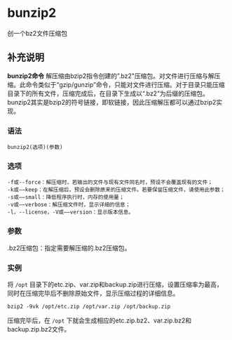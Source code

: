 #  bunzip2

创一个bz2文件压缩包

##  补充说明

**bunzip2命令**
解压缩由bzip2指令创建的”.bz2"压缩包。对文件进行压缩与解压缩。此命令类似于“gzip/gunzip”命令，只能对文件进行压缩。对于目录只能压缩目录下的所有文件，压缩完成后，在目录下生成以“.bz2”为后缀的压缩包。bunzip2其实是bzip2的符号链接，即软链接，因此压缩解压都可以通过bzip2实现。

###  语法

    
    
    bunzip2(选项)(参数)
    

###  选项

    
    
    -f或--force：解压缩时，若输出的文件与现有文件同名时，预设不会覆盖现有的文件；
    -k或——keep：在解压缩后，预设会删除原来的压缩文件。若要保留压缩文件，请使用此参数；
    -s或——small：降低程序执行时，内存的使用量；
    -v或——verbose：解压缩文件时，显示详细的信息；
    -l，--license，-V或——version：显示版本信息。
    

###  参数

.bz2压缩包：指定需要解压缩的.bz2压缩包。

###  实例

将 ` /opt `
目录下的etc.zip、var.zip和backup.zip进行压缩，设置压缩率为最高，同时在压缩完毕后不删除原始文件，显示压缩过程的详细信息。

    
    
    bzip2 -9vk /opt/etc.zip /opt/var.zip /opt/backup.zip
    

压缩完毕后，在 ` /opt ` 下就会生成相应的etc.zip.bz2、var.zip.bz2和backup.zip.bz2文件。

